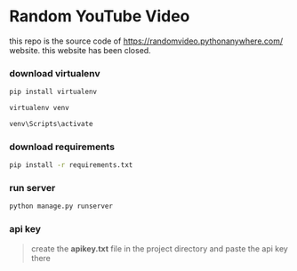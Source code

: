 # Random YouTube Video
this repo is the source code of https://randomvideo.pythonanywhere.com/ website.
this website has been closed.
### download virtualenv
```bash
pip install virtualenv
```
```bash
virtualenv venv
```
```bash
venv\Scripts\activate
```
### download requirements
```bash
pip install -r requirements.txt
```
### run server
```bash
python manage.py runserver
```
### api key
> create the **apikey.txt** file in the project directory and paste the api key there